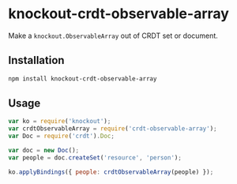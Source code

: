 # knockout-crdt-observable-array
Make a `knockout.ObservableArray` out of CRDT set or document.

## Installation
```sh
npm install knockout-crdt-observable-array
```

## Usage
```js
var ko = require('knockout');
var crdtObservableArray = require('crdt-observable-array');
var Doc = require('crdt').Doc;

var doc = new Doc();
var people = doc.createSet('resource', 'person');

ko.applyBindings({ people: crdtObservableArray(people) });
```
